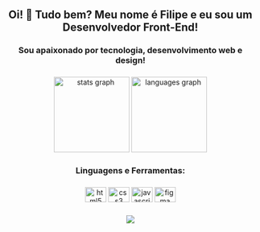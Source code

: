 <h2 align="center">Oi! 👋 Tudo bem? Meu nome é Filipe e eu sou um Desenvolvedor Front-End!</h2>

<h3 align="center">Sou apaixonado por tecnologia, desenvolvimento web e design!</h3>

###

<div align="center">
  <img src="https://github-readme-stats.vercel.app/api?username=filipesilvait&hide_title=false&hide_rank=false&show_icons=true&include_all_commits=false&count_private=true&disable_animations=false&theme=nord&locale=pt-br&hide_border=false" height="150" alt="stats graph"  />
  <img src="https://github-readme-stats.vercel.app/api/top-langs?username=filipesilvait&locale=pt-br&hide_title=false&layout=compact&card_width=320&langs_count=5&theme=nord&hide_border=false" height="150" alt="languages graph"  />
</div>

###

<h3 align="center">Linguagens e Ferramentas:</h3>

###

<div align="center">
  <img src="https://cdn.jsdelivr.net/gh/devicons/devicon/icons/html5/html5-original.svg" height="30" width="42" alt="html5 logo"  />
  <img src="https://cdn.jsdelivr.net/gh/devicons/devicon/icons/css3/css3-original.svg" height="30" width="42" alt="css3 logo"  />
  <img src="https://cdn.jsdelivr.net/gh/devicons/devicon/icons/javascript/javascript-original.svg" height="30" width="42" alt="javascript logo"  />
  <img src="https://cdn.jsdelivr.net/gh/devicons/devicon/icons/figma/figma-original.svg" height="30" width="42" alt="figma logo"  />
</div>

###

<div align="center">
  <img src="https://profile-counter.glitch.me/filipesilvait/count.svg?"  />
</div>

###
